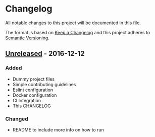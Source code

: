 # Changelog
All notable changes to this project will be documented in this file.

The format is based on [Keep a Changelog](http://keepachangelog.com/)
and this project adheres to [Semantic Versioning](http://semver.org/).

## [Unreleased] - 2016-12-12
### Added
- Dummy project files
- Simple contributing guidelines
- Eslint configuration
- Docker configuration
- CI Integration
- This CHANGELOG

### Changed
- README to include more info on how to run

[Unreleased]: https://github.com/olivierlacan/keep-a-changelog/compare/master...develop

